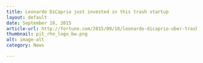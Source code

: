 ```yaml
---
title: Leonardo DiCaprio just invested in this trash startup
layout: default
date: September 18, 2015
article-url: http://fortune.com/2015/09/18/leonardo-dicaprio-uber-trash/
thumbnail: pit_rho_logo_bw.png
alt: image-alt
category: News

---
```

